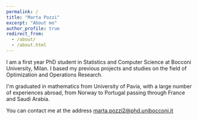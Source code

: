 ```yaml
---
permalink: /
title: "Marta Pozzi"
excerpt: "About me"
author_profile: true
redirect_from: 
  - /about/
  - /about.html
---
```


I am a first year PhD student in Statistics and Computer Science at Bocconi University, Milan. I based my previous projects and studies on the field of Optimization and Operations Research. 

I'm graduated in mathematics from University of Pavia, with a large number of experiences abroad, from Norway to Portugal passing through France and Saudi Arabia. 

You can contact me at the address marta.pozzi2@phd.unibocconi.it
